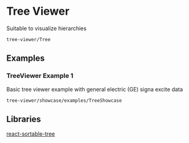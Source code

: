 # Tree Viewer

Suitable to visualize hierarchies

```element
tree-viewer/Tree
```

## Examples

### TreeViewer Example 1

Basic tree viewer example with general electric (GE) signa excite data

```
tree-viewer/showcase/examples/TreeShowcase
```

## Libraries

[react-sortable-tree](https://www.npmjs.com/package/react-sortable-tree)

